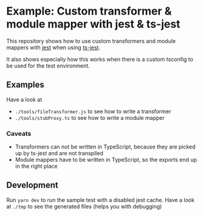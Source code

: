 # Example: Custom transformer & module mapper with jest & ts-jest

This repository shows how to use custom transformers and module mappers with [jest](https://facebook.github.io/jest/) when using [ts-jest](https://github.com/kulshekhar/ts-jest).

It also shows especially how this works when there is a custom tsconfig to be used for the test environment.

## Examples

Have a look at
* `./tools/fileTransformer.js` to see how to write a transformer
* `./tools/stubProxy.ts` to see how to write a module mapper

### Caveats
* Transformers can not be written in TypeScript, because they are picked up by ts-jest and are not transpiled
* Module mappers have to be written in TypeScript, so the exports end up in the right place

## Development

Run `yarn dev` to run the sample test with a disabled jest cache. Have a look at `./tmp` to see the generated files (helps you with debugging)